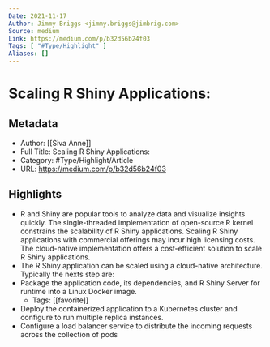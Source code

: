 ```yaml
---
Date: 2021-11-17
Author: Jimmy Briggs <jimmy.briggs@jimbrig.com>
Source: medium
Link: https://medium.com/p/b32d56b24f03
Tags: [ "#Type/Highlight" ]
Aliases: []
---
```

# Scaling R Shiny Applications:

## Metadata
- Author: [[Siva Anne]]
- Full Title: Scaling R Shiny Applications:
- Category: #Type/Highlight/Article
- URL: https://medium.com/p/b32d56b24f03

## Highlights
- R and Shiny are popular tools to analyze data and visualize insights quickly. The single-threaded implementation of open-source R kernel constrains the scalability of R Shiny applications. Scaling R Shiny applications with commercial offerings may incur high licensing costs. The cloud-native implementation offers a cost-efficient solution to scale R Shiny applications.
- The R Shiny application can be scaled using a cloud-native architecture. Typically the nexts step are:
- Package the application code, its dependencies, and R Shiny Server for runtime into a Linux Docker image.
    - Tags: [[favorite]] 
- Deploy the containerized application to a Kubernetes cluster and configure to run multiple replica instances.
- Configure a load balancer service to distribute the incoming requests across the collection of pods
